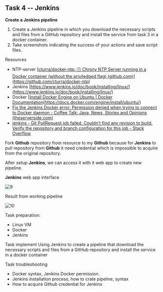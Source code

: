 ## Task 4 -- Jenkins
**Create a Jenkins pipeline**

 1. Create a Jenkins pipeline in which you download the necessary scripts and files from a GitHub repository and install the service from task 3 in a docker container.
 2. Take screenshots indicating the success of your actions and save script files.

Resources 

 - NTP-server [[cturra/docker-ntp: 🕒 Chrony NTP Server running in a Docker container (without the priviledged flag) (github.com)](https://github.com/cturra/docker-ntp)](https://github.com/cturra/docker-ntp)
 - Jenkins [https://www.jenkins.io/doc/book/installing/linux/](https://www.jenkins.io/doc/book/installing/linux/)
 - Docker [[Install Docker Engine on Ubuntu | Docker Documentation](https://docs.docker.com/engine/install/ubuntu/)(https://docs.docker.com/engine/install/ubuntu/)
 - [Fix the Jenkins Docker error: Permission denied when trying to connect to Docker daemon - Coffee Talk: Java, News, Stories and Opinions (theserverside.com)](https://www.theserverside.com/blog/Coffee-Talk-Java-News-Stories-and-Opinions/Fix-Jenkins-Docker-Permission-denied-daemon-error)
 - [jenkins - Git PullRequest job failed. Couldn't find any revision to build. Verify the repository and branch configuration for this job - Stack Overflow](https://stackoverflow.com/questions/23906352/git-pullrequest-job-failed-couldnt-find-any-revision-to-build-verify-the-repo)

Fork **Github** repository from resource to my **Github** because for **Jenkins** to pull repository from **Github** it need credential which is impossible to acquire from the original repository.

After setup **Jenkins**, we can access it with it web app to create new pipeline.

**Jenkins** web app interface

![9](https://user-images.githubusercontent.com/46795818/192136658-4096b305-1508-4160-9488-075c1ed6fa0d.png)


Result from working pipeline

![10](https://user-images.githubusercontent.com/46795818/192136665-0c3cc76d-e596-4289-b3ad-af4075142ca2.png)

Task preparation:

 - Linux VM
 - Docker
 - Jenkins

Task implement
Using Jenkins to create a pipeline that download the necessary scripts and files from a GitHub repository and install the service in a docker container

Task troubleshooting

 - Docker syntax, Jenkins Docker permission.
 - Jenkins installation process, how to crate pipeline, syntax
 - How to acquire Github credential for Jenkins
